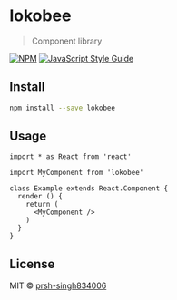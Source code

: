 # lokobee

> Component library

[![NPM](https://img.shields.io/npm/v/lokobee.svg)](https://www.npmjs.com/package/lokobee) [![JavaScript Style Guide](https://img.shields.io/badge/code_style-standard-brightgreen.svg)](https://standardjs.com)

## Install

```bash
npm install --save lokobee
```

## Usage

```tsx
import * as React from 'react'

import MyComponent from 'lokobee'

class Example extends React.Component {
  render () {
    return (
      <MyComponent />
    )
  }
}
```

## License

MIT © [prsh-singh834006](https://github.com/prsh-singh834006)
